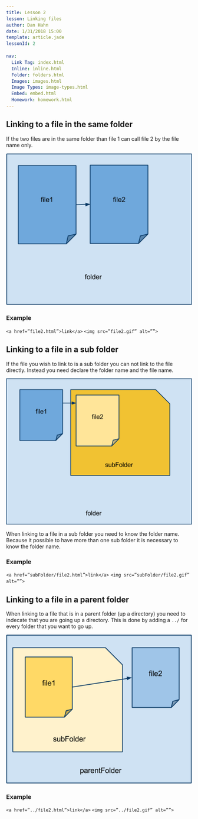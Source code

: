 ```yaml
---
title: Lesson 2
lesson: Linking files
author: Dan Hahn
date: 1/31/2018 15:00
template: article.jade
lessonId: 2

nav:
  Link Tag: index.html
  Inline: inline.html
  Folder: folders.html
  Images: images.html
  Image Types: image-types.html
  Embed: embed.html
  Homework: homework.html
---
```


## Linking to a file in the same folder

If the two files are in the same folder than file 1 can call file 2 by the file name only.

<img src="images/image01.png">

### Example

`<a href=”file2.html”>link</a>`
`<img src=”file2.gif” alt=””>`

## Linking to a file in a sub folder

If the file you wish to link to is a sub folder you can not link to the file directly. Instead you need declare the folder name and the file name.

<img src="images/image00.png">

When linking to a file in a sub folder you need to know the folder name. Because it possible to have more than one sub folder it is necessary to know the folder name.

### Example

`<a href=”subFolder/file2.html”>link</a>`
`<img src=”subFolder/file2.gif” alt=””>`

## Linking to a file in a parent folder

When linking to a file that is in a parent folder (up a directory) you need to indecate that you are going up a directory. This is done by adding a `../` for every folder that you want to go up.

<img src="images/image02.png">

### Example

`<a href=”../file2.html”>link</a>`
`<img src=”../file2.gif” alt=””>`

